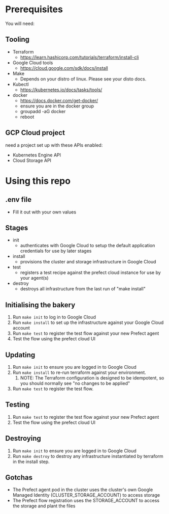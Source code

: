 # Prerequisites
You will need:
## Tooling
- Terraform
  - https://learn.hashicorp.com/tutorials/terraform/install-cli
- Google Cloud tools
  - https://cloud.google.com/sdk/docs/install
- Make
  - Depends on your distro of linux. Please see your disto docs.
- Kubectl
  - https://kubernetes.io/docs/tasks/tools/
- docker
  - https://docs.docker.com/get-docker/
  - ensure you are in the docker group
  - groupadd -aG docker
  - reboot
## GCP Cloud project
  need a project set up with these APIs enabled:
- Kubernetes Engine API
- Cloud Storage API

# Using this repo
## .env file
- Fill it out with your own values
## Stages
- init
  - authenticates with Google Cloud to setup the default application credentials for use by later stages
- install
  - provisions the cluster and storage infrastructure in Google Cloud
- test
  - registers a test recipe against the prefect cloud instance for use by your agent(s)
- destroy
  - destroys all infrastructure from the last run of "make install"

## Initialising the bakery
1. Run `make init` to log in to Google Cloud
2. Run `make install` to set up the infrastructure against your Google Cloud account
3. Run `make test` to register the test flow against your new Prefect agent
4. Test the flow using the prefect cloud UI

## Updating
1. Run `make init` to ensure you are logged in to Google Cloud
2. Run `make install` to re-run terraform against your environment.
   1. NOTE: The Terraform configuration is designed to be idempotent, so you should normally see "no changes to be applied"
3. Run `make test` to register the test flow.

## Testing
1. Run `make test` to register the test flow against your new Prefect agent
2. Test the flow using the prefect cloud UI

## Destroying
1. Run `make init` to ensure you are logged in to Google Cloud
2. Run `make destroy` to destroy any infrastructure instantiated by terraform in the install step.

## Gotchas
- The Prefect agent pod in the cluster uses the cluster's own Google Managed Identity (CLUSTER_STORAGE_ACCOUNT) to access storage
- The Prefect flow registration uses the STORAGE_ACCOUNT to access the storage and plant the files
